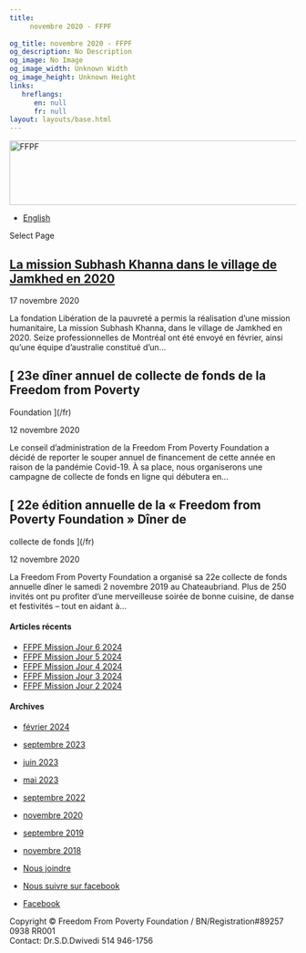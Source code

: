 ```yaml
---
title: 
     novembre 2020 - FFPF
    
og_title: novembre 2020 - FFPF
og_description: No Description
og_image: No Image
og_image_width: Unknown Width
og_image_height: Unknown Height
links:
   hreflangs:
      en: null
      fr: null
layout: layouts/base.html
---
```

[ <img src='/wp-content/uploads/2018/10/logo-ffpf.webp' width='505'
height='113' alt='FFPF' /> ](/sponsorship-tag/surgery/)

  * [ English ]( /article/2020/11/)

[ ]( )

Select Page

##  [ La mission Subhash Khanna dans le village de Jamkhed en 2020 ](/fr)

17 novembre 2020

La fondation Libération de la pauvreté a permis la réalisation d’une mission
humanitaire, La mission Subhash Khanna, dans le village de Jamkhed en 2020.
Seize professionnelles de Montréal ont été envoyé en février, ainsi qu’une
équipe d’australie constitué d’un...

##  [ 23e dîner annuel de collecte de fonds de la Freedom from Poverty
Foundation ](/fr)

12 novembre 2020

Le conseil d’administration de la Freedom From Poverty Foundation a décidé de
reporter le souper annuel de financement de cette année en raison de la
pandémie Covid-19. À sa place, nous organiserons une campagne de collecte de
fonds en ligne qui débutera en...

##  [ 22e édition annuelle de la « Freedom from Poverty Foundation » Dîner de
collecte de fonds ](/fr)

12 novembre 2020

La Freedom From Poverty Foundation a organisé sa 22e collecte de fonds
annuelle dîner le samedi 2 novembre 2019 au Chateaubriand. Plus de 250 invités
ont pu profiter d’une merveilleuse soirée de bonne cuisine, de danse et
festivités – tout en aidant à...

####  Articles récents

  * [ FFPF Mission Jour 6 2024 ]( /fr/article/2024/02/09/ffpf-mission-jour-6-2024/)
  * [ FFPF Mission Jour 5 2024 ](/fr)
  * [ FFPF Mission Jour 4 2024 ]( /fr/article/2024/02/08/mission-ffpf-2024-jour-4/)
  * [ FFPF Mission Jour 3 2024 ]( /fr/article/2024/02/06/mission-ffpf-2023-jour-3/)
  * [ FFPF Mission Jour 2 2024 ]( /fr/article/2024/02/05/mission-ffpf-2024-jour-2/)

####  Archives

  * [ février 2024 ]( /article/2024/02/)
  * [ septembre 2023 ]( /article/2023/09/)
  * [ juin 2023 ]( /article/2023/06/)
  * [ mai 2023 ]( /article/2023/05/)
  * [ septembre 2022 ]( /article/2022/09/)
  * [ novembre 2020 ](index.html)
  * [ septembre 2019 ]( /article/2019/09/)
  * [ novembre 2018 ]( /article/2018/11/)

  * [ Nous joindre ](/fr/nous-joindre/)
  * [ Nous suivre sur facebook ](https://www.facebook.com/freedomfrompoverty/)

  * [ Facebook  ](https://www.facebook.com/freedomfrompoverty/)

Copyright © Freedom From Poverty Foundation / BN/Registration#89257 0938 RR001  
Contact: Dr.S.D.Dwivedi 514 946-1756

